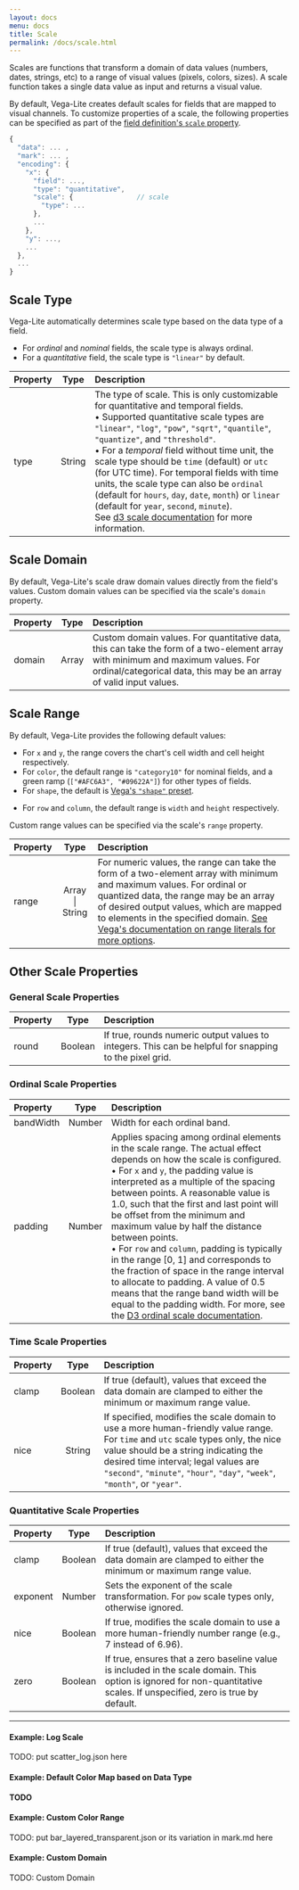 ```yaml
---
layout: docs
menu: docs
title: Scale
permalink: /docs/scale.html
---
```


Scales are functions that transform a domain of data values (numbers, dates, strings, etc) to a range of visual values (pixels, colors, sizes). A scale function takes a single data value as input and returns a visual value.  

By default, Vega-Lite creates default scales for fields that are mapped to visual channels.  To customize properties of a scale, the following properties can be specified as part of the [field definition's `scale` property](encoding.html#def).

```js
{
  "data": ... ,       
  "mark": ... ,       
  "encoding": {     
    "x": {
      "field": ...,
      "type": "quantitative",
      "scale": {                // scale
        "type": ...
      },
      ...
    },
    "y": ...,
    ...
  },
  ...
}
```

## Scale Type

<!-- TODO: explain what are these types of scale.  Maybe look at D3 docs for inspiration -->

Vega-Lite automatically determines scale type based on the data type of a field.

- For *ordinal* and *nominal* fields, the scale type is always ordinal.  
- For a *quantitative* field, the scale type is `"linear"` by default.
<!-- TODO: write default scale type for timeUnit -->


| Property      | Type          | Description    |
| :------------ |:-------------:| :------------- |
| type          | String        | The type of scale. This is only customizable for quantitative and temporal fields. <br/> •  Supported quantitative scale types  are `"linear"`, `"log"`, `"pow"`, `"sqrt"`, `"quantile"`, `"quantize"`, and `"threshold"`.  <br/> • For a _temporal_ field without time unit, the scale type should be `time` (default) or `utc` (for UTC time).  For temporal fields with time units, the scale type can also be `ordinal` (default for `hours`, `day`, `date`, `month`) or `linear` (default for `year`, `second`, `minute`). <br/> See [d3 scale documentation](https://github.com/mbostock/d3/wiki/Quantitative-Scales) for more information. |


## Scale Domain

By default, Vega-Lite's scale draw domain values directly from the field's values.  Custom domain values can be specified via the scale's `domain` property.  

| Property      | Type          | Description    |
| :------------ |:-------------:| :------------- |
| domain        | Array         | Custom domain values.  For quantitative data, this can take the form of a two-element array with minimum and maximum values. For ordinal/categorical data, this may be an array of valid input values. |


## Scale Range

By default, Vega-Lite provides the following default values:
- For `x` and `y`, the range covers the chart's cell width and cell height respectively.  
- For `color`, the default range is `"category10"` for nominal fields, and a green ramp (`["#AFC6A3", "#09622A"]`) for other types of fields.
- For `shape`, the default is [Vega's `"shape"` preset](https://github.com/vega/vega/wiki/Scales#scale-range-literals).
<!-- what is the implication of this -->
- For `row` and `column`, the default range is `width` and `height` respectively.  

Custom range values can be specified via the scale's `range` property.

| Property      | Type          | Description    |
| :------------ |:-------------:| :------------- |
| range        | Array &#124; String  | For numeric values, the range can take the form of a two-element array with minimum and maximum values. For ordinal or quantized data, the range may be an array of desired output values, which are mapped to elements in the specified domain. [See Vega's documentation on range literals for more options](https://github.com/vega/vega/wiki/Scales#scale-range-literals). |

## Other Scale Properties

### General Scale Properties

| Property      | Type          | Description    |
| :------------ |:-------------:| :------------- |
| round         | Boolean       | If true, rounds numeric output values to integers. This can be helpful for snapping to the pixel grid.|

<!-- TODO default for size size -->
<!-- TODO: Explain default domain for month and (week)day -->

### Ordinal Scale Properties

| Property      | Type          | Description    |
| :------------ |:-------------:| :------------- |
| bandWidth     | Number        | Width for each ordinal band. |
| padding       | Number        | Applies spacing among ordinal elements in the scale range. The actual effect depends on how the scale is configured. <br/> • For `x` and `y`, the padding value is interpreted as a multiple of the spacing between points. A reasonable value is 1.0, such that the first and last point will be offset from the minimum and maximum value by half the distance between points. <br/> • For `row` and `column`, padding is typically in the range [0, 1] and corresponds to the fraction of space in the range interval to allocate to padding. A value of 0.5 means that the range band width will be equal to the padding width. For more, see the [D3 ordinal scale documentation](https://github.com/mbostock/d3/wiki/Ordinal-Scales).|

<!-- TODO: better explanation for bandWidth-->
<!-- TODO: add outerPadding -->

### Time Scale Properties

| Property      | Type          | Description    |
| :------------ |:-------------:| :------------- |
| clamp         | Boolean       | If true (default), values that exceed the data domain are clamped to either the minimum or maximum range value.|
| nice          | String        | If specified, modifies the scale domain to use a more human-friendly value range. For `time` and `utc` scale types only, the nice value should be a string indicating the desired time interval; legal values are `"second"`, `"minute"`, `"hour"`, `"day"`, `"week"`, `"month"`, or `"year"`.|

### Quantitative Scale Properties

| Property      | Type          | Description    |
| :------------ |:-------------:| :------------- |
| clamp         | Boolean       | If true (default), values that exceed the data domain are clamped to either the minimum or maximum range value.|
| exponent      | Number        | Sets the exponent of the scale transformation. For `pow` scale types only, otherwise ignored.|
| nice          | Boolean       | If true, modifies the scale domain to use a more human-friendly number range (e.g., 7 instead of 6.96).|
| zero          | Boolean       | If true, ensures that a zero baseline value is included in the scale domain. This option is ignored for non-quantitative scales.  If unspecified, zero is true by default. |

<!-- | useRawDomain<sup>1</sup>  | Boolean       | (For aggregate field only) If false (default), draw domain data the aggregate (`summary`) data table.  If true, use the raw data instead of summary data for scale domain.  This property only works with aggregate functions that produce values ranging in the domain of the source data (`"mean"`, `"average"`, `"stdev"`, `"stdevp"`, `"median"`, `"q1"`, `"q3"`, `"min"`, `"max"`).  Otherwise, this property is ignored.  If the scale's `domain` is specified, this property is also ignored. | -->

<!-- TODO: rewrite in "relationship to Vega"?
<small>
__<sup>1</sup>__ All Vega-Lite scale properties exist in Vega except `useRawDomain`, which is a special property in Vega-Lite.  Some Vega properties are excluded in Vega-Lite. For example,  `reverse` is excluded from Vega-Lite's `scale` to avoid conflicts with `sort` property.  Please use `sort` of a field definition to `"descending"` to get similar behavior to setting  `reverse` to `true` in Vega.  
</small>
-->

-------

<!-- TODO: should example be here or separate in each section above? -->

#### Example: Log Scale

TODO: put scatter_log.json here

#### Example: Default Color Map based on Data Type

__TODO__
<!-- Example: nominal -->
<!-- Example: ordinal -->
<!-- Example: quantitative -->


#### Example: Custom Color Range

TODO: put bar_layered_transparent.json or its variation in mark.md here

#### Example: Custom Domain

TODO: Custom Domain
